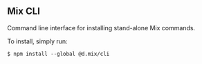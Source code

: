 ## Mix CLI

Command line interface for installing stand-alone Mix commands.

To install, simply run:

`$ npm install --global @d.mix/cli`
